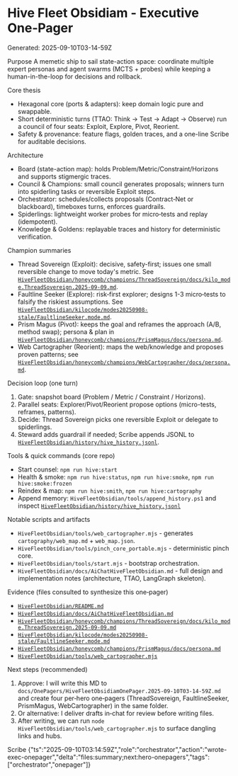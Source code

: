 # Hive Fleet Obsidiam - Executive One‑Pager
Generated: 2025-09-10T03-14-59Z

Purpose
A memetic ship to sail state-action space: coordinate multiple expert personas and agent swarms (MCTS + probes) while keeping a human-in-the-loop for decisions and rollback.

Core thesis
- Hexagonal core (ports & adapters): keep domain logic pure and swappable.
- Short deterministic turns (TTAO: Think → Test → Adapt → Observe) run a council of four seats: Exploit, Explore, Pivot, Reorient.
- Safety & provenance: feature flags, golden traces, and a one-line Scribe for auditable decisions.

Architecture
- Board (state-action map): holds Problem/Metric/Constraint/Horizons and supports stigmergic traces.
- Council & Champions: small council generates proposals; winners turn into spiderling tasks or reversible Exploit steps.
- Orchestrator: schedules/collects proposals (Contract‑Net or blackboard), timeboxes turns, enforces guardrails.
- Spiderlings: lightweight worker probes for micro‑tests and replay (idempotent).
- Knowledge & Goldens: replayable traces and history for deterministic verification.

Champion summaries
- Thread Sovereign (Exploit): decisive, safety-first; issues one small reversible change to move today's metric. See [`HiveFleetObsidian/honeycomb/champions/ThreadSovereign/docs/kilo_mode.ThreadSovereign.2025-09-09.md`](HiveFleetObsidian/honeycomb/champions/ThreadSovereign/docs/kilo_mode.ThreadSovereign.2025-09-09.md:1).
- Faultline Seeker (Explore): risk‑first explorer; designs 1-3 micro‑tests to falsify the riskiest assumptions. See [`HiveFleetObsidian/kilocode/modes20250908-stale/FaultlineSeeker.mode.md`](HiveFleetObsidian/kilocode/modes20250908-stale/FaultlineSeeker.mode.md:1).
- Prism Magus (Pivot): keeps the goal and reframes the approach (A/B, method swap); persona & plan in [`HiveFleetObsidian/honeycomb/champions/PrismMagus/docs/persona.md`](HiveFleetObsidian/honeycomb/champions/PrismMagus/docs/persona.md:1).
- Web Cartographer (Reorient): maps the web/knowledge and proposes proven patterns; see [`HiveFleetObsidian/honeycomb/champions/WebCartographer/docs/persona.md`](HiveFleetObsidian/honeycomb/champions/WebCartographer/docs/persona.md:1).

Decision loop (one turn)
1) Gate: snapshot board (Problem / Metric / Constraint / Horizons).
2) Parallel seats: Explorer/Pivot/Reorient propose options (micro-tests, reframes, patterns).
3) Decide: Thread Sovereign picks one reversible Exploit or delegate to spiderlings.
4) Steward adds guardrail if needed; Scribe appends JSONL to [`HiveFleetObsidian/history/hive_history.jsonl`](HiveFleetObsidian/history/hive_history.jsonl:1).

Tools & quick commands (core repo)
- Start counsel: `npm run hive:start`
- Health & smoke: `npm run hive:status`, `npm run hive:smoke`, `npm run hive:smoke:frozen`
- Reindex & map: `npm run hive:smith`, `npm run hive:cartography`
- Append memory: `HiveFleetObsidian/tools/append_history.ps1` and inspect [`HiveFleetObsidian/history/hive_history.jsonl`](HiveFleetObsidian/history/hive_history.jsonl:1)

Notable scripts and artifacts
- `HiveFleetObsidian/tools/web_cartographer.mjs` - generates `cartography/web_map.md` + `web_map.json`.
- `HiveFleetObsidian/tools/pinch_core_portable.mjs` - deterministic pinch core.
- `HiveFleetObsidian/tools/start.mjs` - bootstrap orchestration.
- `HiveFleetObsidian/docs/AiChatHiveFleetObsidian.md` - full design and implementation notes (architecture, TTAO, LangGraph skeleton).

Evidence (files consulted to synthesize this one‑pager)
- [`HiveFleetObsidian/README.md`](HiveFleetObsidian/README.md:1)
- [`HiveFleetObsidian/docs/AiChatHiveFleetObsidian.md`](HiveFleetObsidian/docs/AiChatHiveFleetObsidian.md:1)
- [`HiveFleetObsidian/honeycomb/champions/ThreadSovereign/docs/kilo_mode.ThreadSovereign.2025-09-09.md`](HiveFleetObsidian/honeycomb/champions/ThreadSovereign/docs/kilo_mode.ThreadSovereign.2025-09-09.md:1)
- [`HiveFleetObsidian/kilocode/modes20250908-stale/FaultlineSeeker.mode.md`](HiveFleetObsidian/kilocode/modes20250908-stale/FaultlineSeeker.mode.md:1)
- [`HiveFleetObsidian/honeycomb/champions/PrismMagus/docs/persona.md`](HiveFleetObsidian/honeycomb/champions/PrismMagus/docs/persona.md:1)
- [`HiveFleetObsidian/tools/web_cartographer.mjs`](HiveFleetObsidian/tools/web_cartographer.mjs:1)

Next steps (recommended)
1) Approve: I will write this MD to `docs/OnePagers/HiveFleetObsidiamOnePager.2025-09-10T03-14-59Z.md` and create four per‑hero one‑pagers (ThreadSovereign, FaultlineSeeker, PrismMagus, WebCartographer) in the same folder.
2) Or alternative: I deliver drafts in‑chat for review before writing files.
3) After writing, we can run `node HiveFleetObsidian/tools/web_cartographer.mjs` to surface dangling links and hubs.

Scribe
{"ts":"2025-09-10T03:14:59Z","role":"orchestrator","action":"wrote-exec-onepager","delta":"files:summary;next:hero-onepagers","tags":["orchestrator","onepager"]}